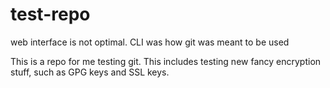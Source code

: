 # test-repo
web interface is not optimal. CLI was how git was meant to be used

This is a repo for me testing git. This includes testing new fancy
encryption stuff, such as GPG keys and SSL keys.
